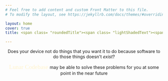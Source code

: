 ```yaml
---
# Feel free to add content and custom Front Matter to this file.
# To modify the layout, see https://jekyllrb.com/docs/themes/#overriding-theme-defaults

layout: home
cover: true
title: <span class= "roundedTitle"><span class= "lightShadedText"><span style="color:#f5f5f5;">Welcome to </span></span><span class= "darkShadedText"><span style="color:#fff3cc;">Lunar Codebase</span></span></span> 

---
```


<div class= "dottedBorder">
<p style="text-align: center;">Does your device not do things that you want it to do because software to do those things doesn't <i>exist</i>? </p>

<p style="text-align: center;"> <span class= "darkShadedText"><span style="font-family:EB Garamond;font-size:1.2rem;color:#fff3cc">Lunar Codebase </span></span> may be able to solve these problems for you at some point in the near future</p>
</div>

<!-- close -->



